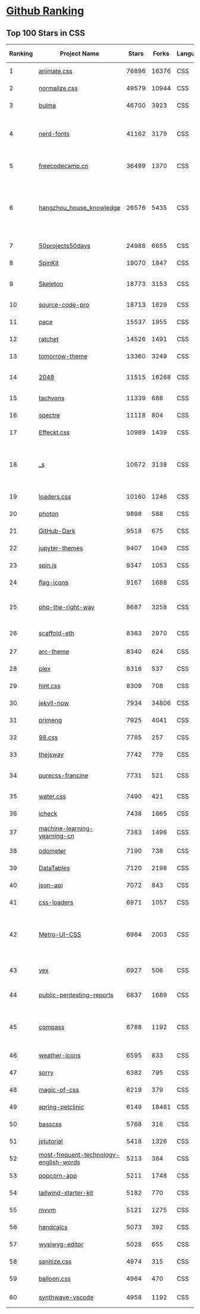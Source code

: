 [Github Ranking](../README.md)
==========

## Top 100 Stars in CSS

| Ranking | Project Name | Stars | Forks | Language | Open Issues | Description | Last Commit |
| ------- | ------------ | ----- | ----- | -------- | ----------- | ----------- | ----------- |
| 1 | [animate.css](https://github.com/animate-css/animate.css) | 76896 | 16376 | CSS | 21 | 🍿 A cross-browser library of CSS animations. As easy to use as an easy thing. | 2023-01-24T19:01:22Z |
| 2 | [normalize.css](https://github.com/necolas/normalize.css) | 49579 | 10944 | CSS | 43 | A modern alternative to CSS resets | 2023-01-20T13:45:20Z |
| 3 | [bulma](https://github.com/jgthms/bulma) | 46700 | 3923 | CSS | 180 | Modern CSS framework based on Flexbox | 2023-01-22T22:45:07Z |
| 4 | [nerd-fonts](https://github.com/ryanoasis/nerd-fonts) | 41162 | 3179 | CSS | 211 | Iconic font aggregator, collection, & patcher. 3,600+ icons, 50+ patched fonts: Hack, Source Code Pro, more. Glyph collections: Font Awesome, Material Design Icons, Octicons, & more | 2023-01-26T20:03:56Z |
| 5 | [freecodecamp.cn](https://github.com/FreeCodeCampChina/freecodecamp.cn) | 36499 | 1370 | CSS | 140 | FCC China open source codebase and curriculum. Learn to code and help nonprofits. | 2021-08-02T08:34:49Z |
| 6 | [hangzhou_house_knowledge](https://github.com/houshanren/hangzhou_house_knowledge) | 26576 | 5435 | CSS | 0 | 2017年买房经历总结出来的买房购房知识分享给大家，希望对大家有所帮助。买房不易，且买且珍惜。Sharing the knowledge of buy an own house that according  to the experience at hangzhou in 2017 to all the people. It's not easy to buy a own house, so I hope that it would be useful to everyone. | 2022-02-28T10:57:30Z |
| 7 | [50projects50days](https://github.com/bradtraversy/50projects50days) | 24988 | 6655 | CSS | 0 | 50+ mini web projects using HTML, CSS & JS | 2023-01-22T06:36:02Z |
| 8 | [SpinKit](https://github.com/tobiasahlin/SpinKit) | 19070 | 1847 | CSS | 5 | A collection of loading indicators animated with CSS | 2020-08-01T09:04:59Z |
| 9 | [Skeleton](https://github.com/dhg/Skeleton) | 18773 | 3153 | CSS | 74 | Skeleton: A Dead Simple, Responsive Boilerplate for Mobile-Friendly Development | 2022-11-24T22:40:25Z |
| 10 | [source-code-pro](https://github.com/adobe-fonts/source-code-pro) | 18713 | 1629 | CSS | 62 | Monospaced font family for user interface and coding environments | 2023-01-21T02:40:33Z |
| 11 | [pace](https://github.com/CodeByZach/pace) | 15537 | 1955 | CSS | 286 | Automatically add a progress bar to your site. | 2022-08-15T23:50:10Z |
| 12 | [ratchet](https://github.com/twbs/ratchet) | 14526 | 1491 | CSS | 202 | Build mobile apps with simple HTML, CSS, and JavaScript components.  | 2021-05-26T13:51:40Z |
| 13 | [tomorrow-theme](https://github.com/chriskempson/tomorrow-theme) | 13360 | 3249 | CSS | 0 | Tomorrow Theme | 2022-07-09T10:34:23Z |
| 14 | [2048](https://github.com/gabrielecirulli/2048) | 11515 | 16268 | CSS | 61 | A small clone of 1024 (https://play.google.com/store/apps/details?id=com.veewo.a1024) | 2022-10-21T01:29:50Z |
| 15 | [tachyons](https://github.com/tachyons-css/tachyons) | 11339 | 688 | CSS | 74 | Functional css for humans | 2022-12-23T00:46:24Z |
| 16 | [spectre](https://github.com/picturepan2/spectre) | 11118 | 804 | CSS | 162 | Spectre.css - A Lightweight, Responsive and Modern CSS Framework | 2022-06-05T19:46:13Z |
| 17 | [Effeckt.css](https://github.com/h5bp/Effeckt.css) | 10989 | 1439 | CSS | 0 | This repo is archived. Thanks! | 2019-03-01T16:28:55Z |
| 18 | [_s](https://github.com/Automattic/_s) | 10672 | 3138 | CSS | 52 | Hi. I'm a starter theme called _s, or underscores, if you like. I'm a theme meant for hacking so don't use me as a Parent Theme. Instead try turning me into the next, most awesome, WordPress theme out there. That's what I'm here for. | 2022-11-18T06:15:34Z |
| 19 | [loaders.css](https://github.com/ConnorAtherton/loaders.css) | 10160 | 1246 | CSS | 9 | Delightful, performance-focused pure css loading animations. | 2022-03-15T16:39:14Z |
| 20 | [photon](https://github.com/connors/photon) | 9898 | 588 | CSS | 66 | The fastest way to build beautiful Electron apps using simple HTML and CSS | 2022-10-23T10:19:31Z |
| 21 | [GitHub-Dark](https://github.com/StylishThemes/GitHub-Dark) | 9518 | 675 | CSS | 45 | :octocat: Dark GitHub style | 2023-01-26T12:41:24Z |
| 22 | [jupyter-themes](https://github.com/dunovank/jupyter-themes) | 9407 | 1049 | CSS | 189 | Custom Jupyter Notebook Themes | 2022-10-17T19:47:53Z |
| 23 | [spin.js](https://github.com/fgnass/spin.js) | 9347 | 1053 | CSS | 12 | A spinning activity indicator | 2021-09-01T22:19:41Z |
| 24 | [flag-icons](https://github.com/lipis/flag-icons) | 9167 | 1688 | CSS | 13 | :flags: A curated collection of all country flags in SVG — plus the CSS for easier integration | 2023-01-24T04:53:20Z |
| 25 | [php-the-right-way](https://github.com/codeguy/php-the-right-way) | 8687 | 3258 | CSS | 17 | An easy-to-read, quick reference for PHP best practices, accepted coding standards, and links to authoritative tutorials around the Web | 2023-01-19T19:36:26Z |
| 26 | [scaffold-eth](https://github.com/scaffold-eth/scaffold-eth) | 8363 | 2970 | CSS | 32 | 🏗 forkable Ethereum dev stack focused on fast product iterations  | 2023-01-27T00:59:37Z |
| 27 | [arc-theme](https://github.com/horst3180/arc-theme) | 8340 | 624 | CSS | 175 | A flat theme with transparent elements | 2021-02-22T01:52:31Z |
| 28 | [plex](https://github.com/IBM/plex) | 8316 | 537 | CSS | 56 | The package of IBM’s typeface, IBM Plex. | 2023-01-27T01:36:30Z |
| 29 | [hint.css](https://github.com/chinchang/hint.css) | 8309 | 708 | CSS | 37 | A CSS only tooltip library for your lovely websites. | 2023-01-10T22:20:42Z |
| 30 | [jekyll-now](https://github.com/barryclark/jekyll-now) | 7934 | 34806 | CSS | 144 | Build a Jekyll blog in minutes, without touching the command line. | 2023-01-27T00:46:56Z |
| 31 | [primeng](https://github.com/primefaces/primeng) | 7925 | 4041 | CSS | 337 | The Most Complete Angular UI Component Library | 2023-01-26T11:56:30Z |
| 32 | [98.css](https://github.com/jdan/98.css) | 7785 | 257 | CSS | 25 | A design system for building faithful recreations of old UIs | 2022-12-05T22:30:43Z |
| 33 | [thejsway](https://github.com/thejsway/thejsway) | 7742 | 779 | CSS | 1 | The JavaScript Way book | 2023-01-04T13:00:35Z |
| 34 | [purecss-francine](https://github.com/cyanharlow/purecss-francine) | 7731 | 521 | CSS | 44 | HTML/CSS drawing in the style of an 18th-century oil painting. Hand-coded entirely in HTML & CSS. | 2022-08-18T09:48:16Z |
| 35 | [water.css](https://github.com/kognise/water.css) | 7490 | 421 | CSS | 25 | A drop-in collection of CSS styles to make simple websites just a little nicer | 2022-12-04T08:24:54Z |
| 36 | [icheck](https://github.com/dargullin/icheck) | 7438 | 1665 | CSS | 164 | Highly customizable checkboxes and radio buttons (jQuery & Zepto) | 2020-12-19T03:59:54Z |
| 37 | [machine-learning-yearning-cn](https://github.com/deeplearning-ai/machine-learning-yearning-cn) | 7383 | 1496 | CSS | 2 | Machine Learning Yearning 中文版 - 《机器学习训练秘籍》 - Andrew Ng 著 | 2022-10-06T01:16:28Z |
| 38 | [odometer](https://github.com/HubSpot/odometer) | 7190 | 738 | CSS | 78 | Smoothly transitions numbers with ease. #hubspot-open-source | 2018-06-30T03:01:51Z |
| 39 | [DataTables](https://github.com/DataTables/DataTables) | 7120 | 2198 | CSS | 0 | Tables plug-in for jQuery | 2022-01-25T11:01:31Z |
| 40 | [json-api](https://github.com/json-api/json-api) | 7072 | 843 | CSS | 115 | A specification for building JSON APIs | 2023-01-23T15:52:59Z |
| 41 | [css-loaders](https://github.com/lukehaas/css-loaders) | 6971 | 1057 | CSS | 10 | A collection of loading spinners animated with CSS | 2021-09-30T19:04:00Z |
| 42 | [Metro-UI-CSS](https://github.com/olton/Metro-UI-CSS) | 6964 | 2003 | CSS | 62 | Impressive component library for expressive web development! Build responsive projects on the web with the first front-end component library in Metro Style. And now there are even more opportunities every day! | 2023-01-17T14:22:39Z |
| 43 | [vex](https://github.com/HubSpot/vex) | 6927 | 506 | CSS | 50 | A modern dialog library which is highly configurable and easy to style. #hubspot-open-source | 2020-09-18T20:37:02Z |
| 44 | [public-pentesting-reports](https://github.com/juliocesarfort/public-pentesting-reports) | 6837 | 1689 | CSS | 7 | A list of public penetration test reports published by several consulting firms and academic security groups. | 2023-01-17T23:20:54Z |
| 45 | [compass](https://github.com/Compass/compass) | 6788 | 1192 | CSS | 416 | Compass is no longer actively maintained. Compass is a Stylesheet Authoring Environment that makes your website design simpler to implement and easier to maintain. | 2022-09-12T18:04:40Z |
| 46 | [weather-icons](https://github.com/erikflowers/weather-icons) | 6595 | 833 | CSS | 84 | 215 Weather Themed Icons and CSS | 2022-07-05T22:48:53Z |
| 47 | [sorry](https://github.com/xtyxtyx/sorry) | 6382 | 795 | CSS | 20 | 在线制作`sorry 为所欲为`的gif | 2022-01-22T13:55:54Z |
| 48 | [magic-of-css](https://github.com/adamschwartz/magic-of-css) | 6219 | 379 | CSS | 8 | A CSS course to turn you into a magician. | 2022-09-24T17:12:46Z |
| 49 | [spring-petclinic](https://github.com/spring-projects/spring-petclinic) | 6149 | 18461 | CSS | 9 | A sample Spring-based application | 2023-01-22T17:58:17Z |
| 50 | [basscss](https://github.com/basscss/basscss) | 5768 | 316 | CSS | 17 | Low-level CSS Toolkit – the original Functional/Utility/Atomic CSS library | 2022-12-30T17:37:47Z |
| 51 | [jstutorial](https://github.com/ruanyf/jstutorial) | 5418 | 1326 | CSS | 0 | Javascript tutorial book | 2022-06-11T07:31:28Z |
| 52 | [most-frequent-technology-english-words](https://github.com/Wei-Xia/most-frequent-technology-english-words) | 5213 | 384 | CSS | 0 | 程序员工作中常见的英语词汇 | 2022-12-06T09:17:08Z |
| 53 | [popcorn-app](https://github.com/popcorn-time/popcorn-app) | 5211 | 1748 | CSS | 0 | An experiment using the peerflix module of nodejs and connecting a bunch of APIs. | 2020-10-01T13:17:09Z |
| 54 | [tailwind-starter-kit](https://github.com/creativetimofficial/tailwind-starter-kit) | 5182 | 770 | CSS | 15 | Tailwind Starter Kit a beautiful extension for TailwindCSS, Free and Open Source | 2022-07-19T01:54:48Z |
| 55 | [mvvm](https://github.com/DMQ/mvvm) | 5121 | 1275 | CSS | 11 | 剖析vue实现原理，自己动手实现mvvm | 2021-06-08T05:52:45Z |
| 56 | [handcalcs](https://github.com/connorferster/handcalcs) | 5073 | 392 | CSS | 54 | Python library for converting Python calculations into rendered latex. | 2022-12-27T18:49:13Z |
| 57 | [wysiwyg-editor](https://github.com/froala/wysiwyg-editor) | 5028 | 655 | CSS | 893 | The next generation Javascript WYSIWYG HTML Editor. | 2023-01-18T12:17:32Z |
| 58 | [sanitize.css](https://github.com/csstools/sanitize.css) | 4974 | 315 | CSS | 10 | A best-practices CSS foundation | 2022-11-11T19:50:29Z |
| 59 | [balloon.css](https://github.com/kazzkiq/balloon.css) | 4964 | 470 | CSS | 19 | Simple tooltips made of pure CSS | 2022-12-09T05:57:54Z |
| 60 | [synthwave-vscode](https://github.com/robb0wen/synthwave-vscode) | 4958 | 1192 | CSS | 102 | Synthwave inspired colour theme for VS Code 🌅🕶  | 2022-12-09T18:15:18Z |

